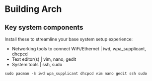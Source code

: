 Building Arch
============

## Key system components

Install these to streamline your base system setup experience:

- Networking tools to connect WiFi/Ethernet | iwd, wpa_supplicant, dhcpcd
- Text editor(s) | vim, nano, gedit
- System tools | ssh, sudo

`sudo pacman -S iwd wpa_supplicant dhcpcd vim nano gedit ssh sudo`


